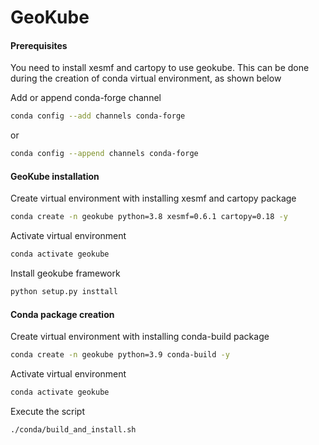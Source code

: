 # GeoKube

#### Prerequisites
You need to install xesmf and cartopy to use geokube. This can be done during the creation of conda virtual environment, as shown below

Add or append conda-forge channel
```bash
conda config --add channels conda-forge
```
or
```bash
conda config --append channels conda-forge
```

#### GeoKube installation
Create virtual environment with installing xesmf and cartopy package
```bash
conda create -n geokube python=3.8 xesmf=0.6.1 cartopy=0.18 -y
```
Activate virtual environment
```bash
conda activate geokube
```
Install geokube framework
```bash
python setup.py insttall
```

#### Conda package creation
Create virtual environment with installing conda-build package
```bash
conda create -n geokube python=3.9 conda-build -y
```
Activate virtual environment
```bash
conda activate geokube
```
Execute the script
```bash
./conda/build_and_install.sh
```